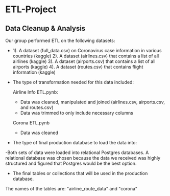 # ETL-Project
## Data Cleanup & Analysis

Our group performed ETL on the following datasets:

* 1). A dataset (full_data.csv) on Coronavirus case information in various countries (kaggle) 
  2). A dataset (airlines.csv) that contains a list of all airlines (kaggle)
  3). A dataset (airports.csv) that contains a list of all airports (kaggle)
  4). A dataset (routes.csv) that contains flight information (kaggle)

* The type of transformation needed for this data included:

  Airline Info ETL.pynb:

  - Data was cleaned, manipulated and joined (airlines.csv, airports.csv, and routes.csv)
  - Data was trimmed to only include necessary columns

  Corona ETL.pynb

  - Data was cleaned


* The type of final production database to load the data into:

 -Both sets of data were loaded into relational Postgres databases. A relational database was chosen because the data we received was highly structured and figured that Postgres would be the best option.

* The final tables or collections that will be used in the production database.

The names of the tables are: "airline_route_data" and "corona"


